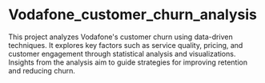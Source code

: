 # Vodafone_customer_churn_analysis
This project analyzes Vodafone's customer churn using data-driven techniques. It explores key factors such as service quality, pricing, and customer engagement through statistical analysis and visualizations. Insights from the analysis aim to guide strategies for improving retention and reducing churn.
